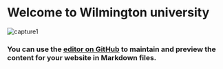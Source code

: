 # Welcome to Wilmington university

![capture1](https://user-images.githubusercontent.com/44885441/48521130-2ff67780-e841-11e8-8efa-807518dbd66f.PNG)

### You can use the [editor on GitHub](https://github.com/cezenekwe/Agileteam/edit/master/README.md) to maintain and preview the content for your website in Markdown files.



